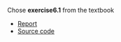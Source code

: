 Chose **exercise6.1** from the textbook

- [Report](https://www.zybuluo.com/zhousiyuan12138/note/1003359)
- [Source code]()




